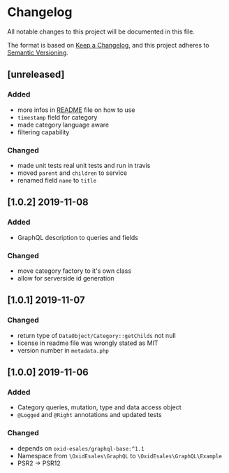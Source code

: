 # Changelog
All notable changes to this project will be documented in this file.

The format is based on [Keep a Changelog](https://keepachangelog.com/en/1.0.0/),
and this project adheres to [Semantic Versioning](https://semver.org/spec/v2.0.0.html).

## [unreleased]

### Added
- more infos in [README](README.md) file on how to use
- `timestamp` field for category
- made category language aware
- filtering capability

### Changed
- made unit tests real unit tests and run in travis
- moved `parent` and `children` to service
- renamed field `name` to `title`

## [1.0.2] 2019-11-08

### Added
- GraphQL description to queries and fields

### Changed
- move category factory to it's own class
- allow for serverside id generation

## [1.0.1] 2019-11-07

### Changed
- return type of `DataObject/Category::getChilds` not null
- license in readme file was wrongly stated as MIT
- version number in `metadata.php`

## [1.0.0] 2019-11-06

### Added
- Category queries, mutation, type and data access object
- `@Logged` and `@Right` annotations and updated tests

### Changed
- depends on `oxid-esales/graphql-base:^1.1`
- Namespace from `\OxidEsales\GraphQL` to `\OxidEsales\GraphQL\Example`
- PSR2 -> PSR12
